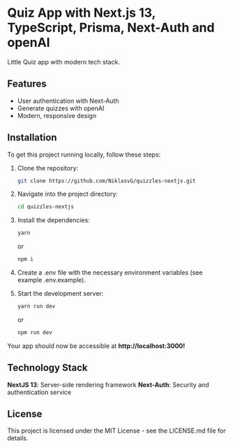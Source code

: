 # Quiz App with Next.js 13, TypeScript, Prisma, Next-Auth and openAI

Little Quiz app with modern tech stack.

## Features

- User authentication with Next-Auth
- Generate quizzes with openAI
- Modern, responsive design

## Installation

To get this project running locally, follow these steps:

1. Clone the repository:

   ```bash
   git clone https://github.com/NiklasvG/quizzles-nextjs.git
   ```

2. Navigate into the project directory:

   ```bash
   cd quizzles-nextjs
   ```

3. Install the dependencies:

   ```bash
   yarn
   ```
   or
   ```bash
   npm i
   ```

4. Create a .env file with the necessary environment variables (see example .env.example).
   
6. Start the development server:
   
   ```bash
   yarn run dev
   ```
      or
   ```bash
   npm run dev
   ```

Your app should now be accessible at **http://localhost:3000!**

## Technology Stack
**NextJS 13**: Server-side rendering framework
**Next-Auth**: Security and authentication service

## License
This project is licensed under the MIT License - see the LICENSE.md file for details.
   
